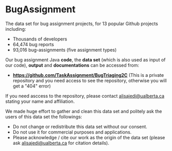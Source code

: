 # BugAssignment
The data set for bug assignment projects, for 13 popular Github projects including:
- Thousands of developers
- 64,474 bug reports
- 93,016 bug-assignments (five assignment types)

Our bug assignment Java **code**, the **data set** (which is also used as input of our code), **output** and **documentations** can be accessed from: 

- **https://github.com/TaskAssignment/BugTriaging2C**
(This is a private repository and you need access to see the repository, otherwise you will get a "404" error)

If you need asccess to the repository, please contact alisajedi@ualberta.ca stating your name and affiliation.

We made huge effort to gather and clean this data set and politely ask the users of this data set the followings:
- Do not change or redistribute this data set without our consent.
- Do not use it for commercial purposes and applications.
- Please acknowledge / cite our work as the origin of the data set (please ask alisajedi@ualberta.ca for citation details).
